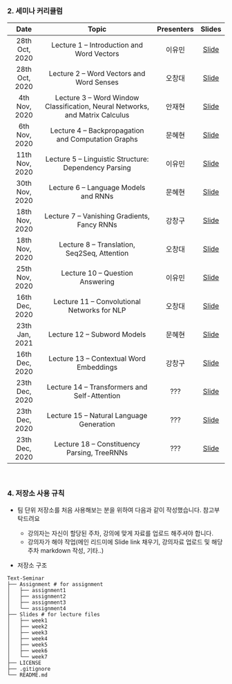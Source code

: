 ### 2. 세미나 커리큘럼

|       Date       | Topic | Presenters | Slides |
|:----------------:|:----------------------------------------:|:----------:|:------:
| 28th Oct, 2020 | Lecture 1 – Introduction and Word Vectors | 이유민 | [Slide]()
| 28th Oct, 2020 | Lecture 2 – Word Vectors and Word Senses | 오창대 | [Slide]()
| 4th Nov, 2020 | Lecture 3 – Word Window Classification, Neural Networks, and Matrix Calculus | 안재현 | [Slide]()
| 6th Nov, 2020 | Lecture 4 – Backpropagation and Computation Graphs | 문혜현 | [Slide](https://github.com/yourmean/UOS-NLP-Seminar/blob/master/Slides/lec04_Backpropagation_and_Computationgraphs.pdf)
| 11th Nov, 2020 | Lecture 5 – Linguistic Structure: Dependency Parsing | 이유민 | [Slide]()
| 30th Nov, 2020 | Lecture 6 – Language Models and RNNs | 문혜현 | [Slide](https://github.com/yourmean/UOS-NLP-Seminar/blob/master/Slides/lec06_Languagemodels_and_RNNs.pdf)
| 18th Nov, 2020 | Lecture 7 – Vanishing Gradients, Fancy RNNs | 강창구 | [Slide]()
| 18th Nov, 2020 | Lecture 8 – Translation, Seq2Seq, Attention | 오창대 | [Slide](https://github.com/yourmean/UOS-NLP-Seminar/blob/master/Slides/lec08_seq2seqAttention.pdf)
| 25th Nov, 2020 | Lecture 10 – Question Answering | 이유민 | [Slide]()
| 16th Dec, 2020 | Lecture 11 – Convolutional Networks for NLP | 오창대 | [Slide](https://github.com/yourmean/UOS-NLP-Seminar/blob/master/Slides/lec11_CNNforNLP.pdf)
| 23th Jan, 2021 | Lecture 12 – Subword Models | 문혜현 | [Slide](https://github.com/yourmean/UOS-NLP-Seminar/blob/master/Slides/lec12_Subword_models.pdf)
| 16th Dec, 2020 | Lecture 13 – Contextual Word Embeddings | 강창구 | [Slide]()
| 23th Dec, 2020 | Lecture 14 – Transformers and Self-Attention | ??? | [Slide]()
| 23th Dec, 2020 | Lecture 15 – Natural Language Generation | ??? | [Slide]()
| 23th Dec, 2020 | Lecture 18 – Constituency Parsing, TreeRNNs | ??? | [Slide]()
<br/>

### 4. 저장소 사용 규칙

- 팀 단위 저장소를 처음 사용해보는 분을 위하여 다음과 같이 작성했습니다. 참고부탁드려요
  - 강의자는 자신이 할당된 주차, 강의에 맞게 자료를 업로드 해주셔야 합니다.
  - 강의자가 해야  작업(메인 리드미에 Slide link 채우기, 강의자료 업로드 및 해당 주차 markdown 작성, 기타..)

- 저장소 구조

```
Text-Seminar
├── Assignment # for assignment
│   ├── assignment1
│   ├── assignment2
│   ├── assignment3
│   └── assignment4
├── Slides # for lecture files
│   ├── week1
│   ├── week2
│   ├── week3
│   ├── week4
│   ├── week5
│   ├── week6
│   └── week7
├── LICENSE
├── .gitignore
└── README.md
```
